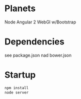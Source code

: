 # Planets
Node Angular 2 WebGl w/Bootstrap

# Dependencies
see package.json nad bower.json

# Startup
```bash
npm install
node server
```

